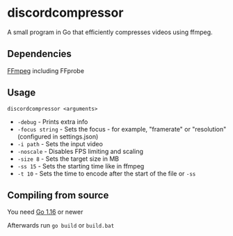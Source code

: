 # discordcompressor
A small program in Go that efficiently compresses videos using ffmpeg.

## Dependencies
[FFmpeg](https://ffmpeg.org/) including FFprobe

## Usage
`discordcompressor <arguments>`
 * `-debug` - Prints extra info
 * `-focus string` - Sets the focus - for example, "framerate" or "resolution" (configured in settings.json)
 * `-i path` - Sets the input video
 * `-noscale` - Disables FPS limiting and scaling
 * `-size 8` - Sets the target size in MB
 * `-ss 15` - Sets the starting time like in ffmpeg
 * `-t 10` - Sets the time to encode after the start of the file or `-ss`
 
## Compiling from source
You need [Go 1.16](https://golang.org/dl/) or newer

Afterwards run `go build` or `build.bat`
